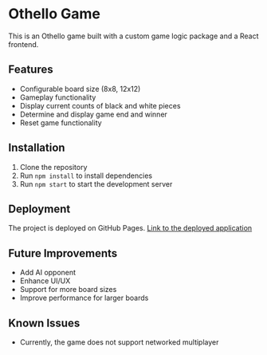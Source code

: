 # Othello Game

This is an Othello game built with a custom game logic package and a React frontend.

## Features

- Configurable board size (8x8, 12x12)
- Gameplay functionality
- Display current counts of black and white pieces
- Determine and display game end and winner
- Reset game functionality

## Installation

1. Clone the repository
2. Run `npm install` to install dependencies
3. Run `npm start` to start the development server

## Deployment

The project is deployed on GitHub Pages. [Link to the deployed application](https://kyle861550.github.io/othello-react/)

## Future Improvements

- Add AI opponent
- Enhance UI/UX
- Support for more board sizes
- Improve performance for larger boards

## Known Issues

- Currently, the game does not support networked multiplayer

